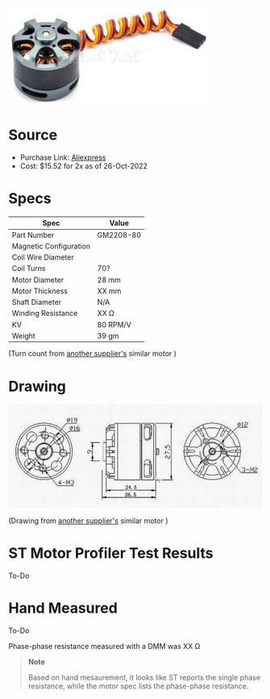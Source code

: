 
![image](image.png)

# Source
* Purchase Link: [Aliexpress](https://www.aliexpress.us/item/2255800199328769.html?spm=a2g0o.order_detail.0.0.2959f19c1YVG9L&gatewayAdapt=glo2usa&_randl_shipto=US)
* Cost: $15.52 for 2x as of 26-Oct-2022

# Specs

| Spec | Value |
| ---- | --- |
| Part Number | GM2208-80 |
| Magnetic Configuration |  |
| Coil Wire Diameter |  |
| Coil Turns | 70? |
| Motor Diameter | 28 mm |
| Motor Thickness | XX mm |
| Shaft Diameter | N/A |
| Winding Resistance | XX Ω |
| KV | 80 RPM/V |
| Weight | 39 gm |

(Turn count from [another supplier's](https://www.aliexpress.us/item/2251801357113153.html) similar motor )

# Drawing

![drawing](drawing.jpg)

(Drawing from [another supplier's](https://www.aliexpress.us/item/2251801357113153.html) similar motor )

# ST Motor Profiler Test Results

To-Do

<!--- ![Profiler Results](st-motor-profiler-results.PNG) --->

# Hand Measured

To-Do

Phase-phase resistance measured with a DMM was XX Ω

> **Note**
>
> Based on hand mesaurement, it looks like ST reports the single phase resistance, while the motor spec lists the phase-phase resistance.
